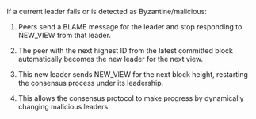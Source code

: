 If a current leader fails or is detected as Byzantine/malicious:

1. Peers send a BLAME message for the leader and stop responding to NEW_VIEW from that leader.

2. The peer with the next highest ID from the latest committed block automatically becomes the new leader for the next view.

3. This new leader sends NEW_VIEW for the next block height, restarting the consensus process under its leadership.

4. This allows the consensus protocol to make progress by dynamically changing malicious leaders.